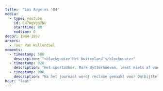 ```yaml
---
title:  "Los Angeles '84"
media:
  - type: youtube
    id: E47WgVgo7NU
    starttime: 80
    endtime: 0
decor: 1984-1987
ankers:
  - Tuur Van Wallendael
moments:
  - timestamp: 500
    description: "<blockquote>'Het buitenland'</blockquote>"
  - timestamp: 920
    description: "Het sportanker, Mark Uytterhoeven, leest niets af van de autocue maar alle teksten vanop papier."
  - timestamp: 996
    description: "Na het journaal wordt reclame gemaakt voor Ontbijttelevisie voor de Olympische Spelen."
hour: "laat"
---
```

